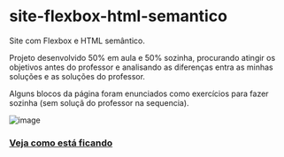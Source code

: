 # site-flexbox-html-semantico
 Site com Flexbox e HTML semântico.
 
 Projeto desenvolvido 50% em aula e 50% sozinha, procurando atingir os objetivos antes do professor e analisando as diferenças entra as minhas soluções e as soluções do professor. 
 
 Alguns blocos da página foram enunciados como exercícios para fazer sozinha (sem soluçã do professor na sequencia).
 
 ![image](https://user-images.githubusercontent.com/88933480/157976501-5a539084-2a29-49f8-8b94-3f9cbbcac2ab.png)

 
 ### [Veja como está ficando](https://gracibrea.github.io/site-flexbox-html-semantico/)
